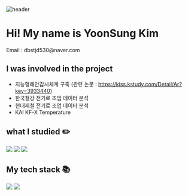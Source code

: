 ![header](https://capsule-render.vercel.app/api?type=slice&color=auto&height=300&section=header&text=Hello-nl-I'm%20YoonSung&fontSize=90&rotate=20)
<h1> Hi! My name is YoonSung Kim </h1>
Email : dbstjd530@naver.com

<h2> I was involved in the project </h2>

  - 지능형해안감시체계 구축 (관련 논문 : https://kiss.kstudy.com/Detail/Ar?key=3933440)<br/>
  - 한국철강 전기로 조업 데이터 분석<br/>
  - 현대제철 전기로 조업 데이터 분석<br/> 
  - KAI KF-X Temperature



<h2> what I studied ✏️</h2>
  <p>
    <img src="https://img.shields.io/badge/Hadoop-66CCFF?style=for-the-badge&logo=Hadoop&logoColor=white"/>
    <img src="https://img.shields.io/badge/Spark-E25A1C?style=for-the-badge&logo=Apache Spark&logoColor=white"/>
    <img src="https://img.shields.io/badge/Docker-E25A1C?style=for-the-badge&logo=Docker&logoColor=white"/>
  </p>



<h2> My tech stack 📚</h2>
  <p>
    <img src="https://img.shields.io/badge/Python-3776AB?style=for-the-badge&logo=Python&logoColor=white"/>
    <img src="https://img.shields.io/badge/MySQL-16A085?style=for-the-badge&logo=MySQL&logoColor=black"/>
  </p>

